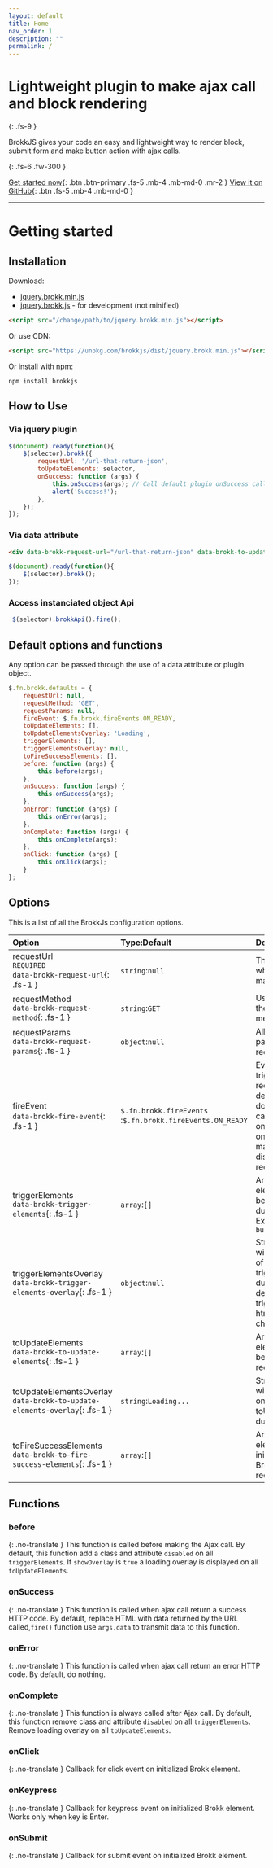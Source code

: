 ```yaml
---
layout: default
title: Home
nav_order: 1
description: ""
permalink: /
---
```


<link rel="alternate" hreflang="en" href="https://brokkjs.com">
<link rel="alternate" hreflang="fr" href="https://fr.brokkjs.com">
<script src="https://ajax.googleapis.com/ajax/libs/jquery/3.6.0/jquery.min.js"></script>
<script type="text/javascript" src="https://cdn-staging.weglot.com/weglot.min.js"></script>
<script>
    Weglot.initialize({
        api_key: 'wg_1283797eafe362bb148839b93aee185f0'
    });
    $.post( "https://cdn-api.weglot.dev/pageviews?api_key=wg_1283797eafe362bb148839b93aee185f0",
        JSON.stringify({
            url: location.protocol + '//' + location.host + location.pathname,
            language: $("html").attr("lang"),
            browser_language: (navigator.language || navigator.userLanguage)
        })
    );
</script>

# Lightweight plugin to make ajax call and block rendering
{: .fs-9 }

BrokkJS gives your code an easy and lightweight way to render block, submit form and make button action with ajax calls.

{: .fs-6 .fw-300 }

[Get started now](#getting-started){: .btn .btn-primary .fs-5 .mb-4 .mb-md-0 .mr-2 } [View it on GitHub](https://github.com/weglot/brokkJS){: .btn .fs-5 .mb-4 .mb-md-0 }

---


# Getting started
## Installation

Download:
- [jquery.brokk.min.js](https://unpkg.com/brokkjs/dist/jquery.brokk.min.js) 
- [jquery.brokk.js](https://unpkg.com/brokkjs/src/jquery.brokk.js ) - for development (not minified)

```html
<script src="/change/path/to/jquery.brokk.min.js"></script>
```

Or use CDN:
```html
<script src="https://unpkg.com/brokkjs/dist/jquery.brokk.min.js"></script>
```

Or install with npm:
```
npm install brokkjs
```


## How to Use

### Via jquery plugin

```javascript
$(document).ready(function(){
    $(selector).brokk({
        requestUrl: '/url-that-return-json',
        toUpdateElements: selector,
        onSuccess: function (args) {
            this.onSuccess(args); // Call default plugin onSuccess callback
            alert('Success!');
        },
    });
});
```

### Via data attribute

```html
<div data-brokk-request-url="/url-that-return-json" data-brokk-to-update-elements="this"></div>
```

```javascript
$(document).ready(function(){
    $(selector).brokk();
});
```

### Access instanciated object Api
```javascript
 $(selector).brokkApi().fire();
```

## Default options and functions

Any option can be passed through the use of a data attribute or plugin object.

```javascript
$.fn.brokk.defaults = {
    requestUrl: null,
    requestMethod: 'GET',
    requestParams: null,
    fireEvent: $.fn.brokk.fireEvents.ON_READY,
    toUpdateElements: [],
    toUpdateElementsOverlay: 'Loading',
    triggerElements: [],
    triggerElementsOverlay: null,
    toFireSuccessElements: [],
    before: function (args) {
        this.before(args);
    },
    onSuccess: function (args) {
        this.onSuccess(args);
    },
    onError: function (args) {
        this.onError(args);
    },
    onComplete: function (args) {
        this.onComplete(args);
    },
    onClick: function (args) {
        this.onClick(args);
    }
};
```

## Options

This is a list of all the BrokkJs configuration options.

| Option | Type:Default | Description                                                                                                                                                 |
|:--|:--|:------------------------------------------------------------------------------------------------------------------------------------------------------------|
| requestUrl<br/>`REQUIRED`<br/>`data-brokk-request-url`{: .fs-1 } | `string`:`null` | This is the url where Brokk will make the request.                                                                                                          |
| requestMethod<br/>`data-brokk-request-method`{: .fs-1 } | `string`:`GET` | Used to define the HTTP request method.                                                                                                                     |
| requestParams<br/>`data-brokk-request-params`{: .fs-1 } | `object`:`null` | Allow you to pass params with the request.                                                                                                                  |
| fireEvent<br/>`data-brokk-fire-event`{: .fs-1 } | `$.fn.brokk.fireEvents`<br/>:`$.fn.brokk.fireEvents.ON_READY` | Event that will trigger the request, by default is when dom is ready. You can also trigger it onClick, onSubmit, manually or disable any request.           |
| triggerElements<br/>`data-brokk-trigger-elements`{: .fs-1 } | `array`:`[]` | Array of dom elements that will be disabled during du request. Ex: `['#my-button']`                                                                         |
| triggerElementsOverlay<br/>`data-brokk-trigger-elements-overlay`{: .fs-1 } | `object`:`null` | String or html that will replace html of triggerElements during loading. By default triggerElements's html will no be changed.                              |
| toUpdateElements<br/>`data-brokk-to-update-elements`{: .fs-1 } |  `array`:`[]` | Array of dom elements that will be fulfilled with request result.                                                                                           |
| toUpdateElementsOverlay<br/>`data-brokk-to-update-elements-overlay`{: .fs-1 } | `string`:`Loading...` | String or html that will be appended on toUpdateElements during loading.                                                                                    |
| toFireSuccessElements<br/>`data-brokk-to-fire-success-elements`{: .fs-1 } |  `array`:`[]` | Array of dom elements initialized with Brokk to fire on request success.                                                                                    |

## Functions
### before
{: .no-translate }
This function is called before making the Ajax call.
By default, this function add a class and attribute `disabled` on all `triggerElements`. If `showOverlay` is `true` a loading overlay is displayed on all `toUpdateElements`.


### onSuccess
{: .no-translate }
This function is called when ajax call return a success HTTP code.
By default, replace HTML with data returned by the URL called,`fire()` function use `args.data` to transmit data to this function.

### onError
{: .no-translate }
This function is called when ajax call return an error HTTP code.
By default, do nothing.

### onComplete
{: .no-translate }
This function is always called after Ajax call.
By default, this function remove class and attribute `disabled` on all `triggerElements`. Remove loading overlay on all `toUpdateElements`.

### onClick
{: .no-translate }
Callback for click event on initialized Brokk element.

### onKeypress
{: .no-translate }
Callback for keypress event on initialized Brokk element. Works only when key is Enter. 


### onSubmit
{: .no-translate }
Callback for submit event on initialized Brokk element.
